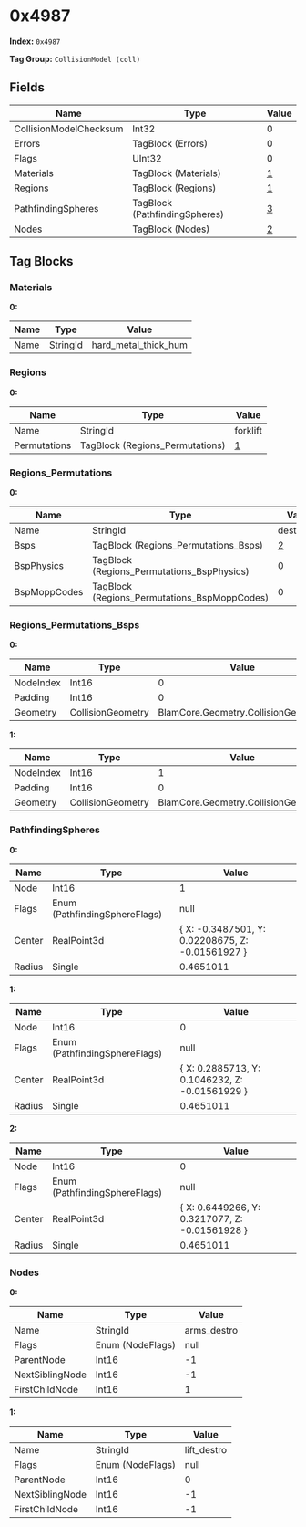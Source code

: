 # 0x4987

**Index:** ```0x4987```

**Tag Group:** ```CollisionModel (coll)```

## Fields

Name	| Type	| Value
---	|---	|---	|
CollisionModelChecksum	|Int32	|0
Errors	|TagBlock (Errors)	|0
Flags	|UInt32	|0
Materials	|TagBlock (Materials)	|[1](#materials)
Regions	|TagBlock (Regions)	|[1](#regions)
PathfindingSpheres	|TagBlock (PathfindingSpheres)	|[3](#pathfindingspheres)
Nodes	|TagBlock (Nodes)	|[2](#nodes)


## Tag Blocks

### Materials

**0:**

Name	| Type	| Value
---	|---	|---	|
Name	|StringId	|hard_metal_thick_hum


### Regions

**0:**

Name	| Type	| Value
---	|---	|---	|
Name	|StringId	|forklift
Permutations	|TagBlock (Regions_Permutations)	|[1](#regions_permutations)


### Regions_Permutations

**0:**

Name	| Type	| Value
---	|---	|---	|
Name	|StringId	|destroyed
Bsps	|TagBlock (Regions_Permutations_Bsps)	|[2](#regions_permutations_bsps)
BspPhysics	|TagBlock (Regions_Permutations_BspPhysics)	|0
BspMoppCodes	|TagBlock (Regions_Permutations_BspMoppCodes)	|0


### Regions_Permutations_Bsps

**0:**

Name	| Type	| Value
---	|---	|---	|
NodeIndex	|Int16	|0
Padding	|Int16	|0
Geometry	|CollisionGeometry	|BlamCore.Geometry.CollisionGeometry


**1:**

Name	| Type	| Value
---	|---	|---	|
NodeIndex	|Int16	|1
Padding	|Int16	|0
Geometry	|CollisionGeometry	|BlamCore.Geometry.CollisionGeometry


### PathfindingSpheres

**0:**

Name	| Type	| Value
---	|---	|---	|
Node	|Int16	|1
Flags	|Enum (PathfindingSphereFlags)	|null
Center	|RealPoint3d	|{ X: -0.3487501, Y: 0.02208675, Z: -0.01561927 }
Radius	|Single	|0.4651011


**1:**

Name	| Type	| Value
---	|---	|---	|
Node	|Int16	|0
Flags	|Enum (PathfindingSphereFlags)	|null
Center	|RealPoint3d	|{ X: 0.2885713, Y: 0.1046232, Z: -0.01561929 }
Radius	|Single	|0.4651011


**2:**

Name	| Type	| Value
---	|---	|---	|
Node	|Int16	|0
Flags	|Enum (PathfindingSphereFlags)	|null
Center	|RealPoint3d	|{ X: 0.6449266, Y: 0.3217077, Z: -0.01561928 }
Radius	|Single	|0.4651011


### Nodes

**0:**

Name	| Type	| Value
---	|---	|---	|
Name	|StringId	|arms_destro
Flags	|Enum (NodeFlags)	|null
ParentNode	|Int16	|-1
NextSiblingNode	|Int16	|-1
FirstChildNode	|Int16	|1


**1:**

Name	| Type	| Value
---	|---	|---	|
Name	|StringId	|lift_destro
Flags	|Enum (NodeFlags)	|null
ParentNode	|Int16	|0
NextSiblingNode	|Int16	|-1
FirstChildNode	|Int16	|-1



